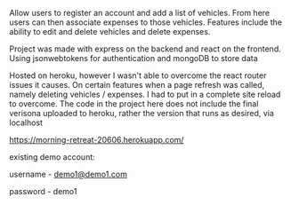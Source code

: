 Allow users to register an account and add a list of vehicles. From here users can then associate expenses to those vehicles. Features include the ability to edit and delete vehicles and delete expenses. 

Project was made with express on the backend and react on the frontend. Using jsonwebtokens for authentication and mongoDB to store data

Hosted on heroku, however I wasn't able to overcome the react router issues it causes. On certain features when a page refresh was called, namely deleting vehicles / expenses. I had to put in a complete site reload to overcome. The code in the project here does not include the final verisona uploaded to heroku, rather the version that runs as desired,  via localhost


https://morning-retreat-20606.herokuapp.com/


existing demo account:

username - demo1@demo1.com 

password - demo1
